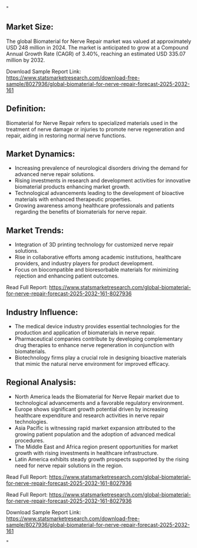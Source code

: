 "<html>
<body>

<h2>Market Size:</h2>
<p>The global Biomaterial for Nerve Repair market was valued at approximately USD 248 million in 2024. The market is anticipated to grow at a Compound Annual Growth Rate (CAGR) of 3.40%, reaching an estimated USD 335.07 million by 2032.</p>
<p>Download Sample Report Link: <a href='https://www.statsmarketresearch.com/download-free-sample/8027936/global-biomaterial-for-nerve-repair-forecast-2025-2032-161'>https://www.statsmarketresearch.com/download-free-sample/8027936/global-biomaterial-for-nerve-repair-forecast-2025-2032-161</a></p>

<h2>Definition:</h2>
<p>Biomaterial for Nerve Repair refers to specialized materials used in the treatment of nerve damage or injuries to promote nerve regeneration and repair, aiding in restoring normal nerve functions.</p>

<h2>Market Dynamics:</h2>
<ul>
    <li>Increasing prevalence of neurological disorders driving the demand for advanced nerve repair solutions.</li>
    <li>Rising investments in research and development activities for innovative biomaterial products enhancing market growth.</li>
    <li>Technological advancements leading to the development of bioactive materials with enhanced therapeutic properties.</li>
    <li>Growing awareness among healthcare professionals and patients regarding the benefits of biomaterials for nerve repair.</li>
</ul>

<h2>Market Trends:</h2>
<ul>
    <li>Integration of 3D printing technology for customized nerve repair solutions.</li>
    <li>Rise in collaborative efforts among academic institutions, healthcare providers, and industry players for product development.</li>
    <li>Focus on biocompatible and bioresorbable materials for minimizing rejection and enhancing patient outcomes.</li>
</ul>
<p>Read Full Report: <a href='https://www.statsmarketresearch.com/global-biomaterial-for-nerve-repair-forecast-2025-2032-161-8027936'>https://www.statsmarketresearch.com/global-biomaterial-for-nerve-repair-forecast-2025-2032-161-8027936</a></p>

<h2>Industry Influence:</h2>
<ul>
    <li>The medical device industry provides essential technologies for the production and application of biomaterials in nerve repair.</li>
    <li>Pharmaceutical companies contribute by developing complementary drug therapies to enhance nerve regeneration in conjunction with biomaterials.</li>
    <li>Biotechnology firms play a crucial role in designing bioactive materials that mimic the natural nerve environment for improved efficacy.</li>
</ul>

<h2>Regional Analysis:</h2>
<ul>
    <li>North America leads the Biomaterial for Nerve Repair market due to technological advancements and a favorable regulatory environment.</li>
    <li>Europe shows significant growth potential driven by increasing healthcare expenditure and research activities in nerve repair technologies.</li>
    <li>Asia Pacific is witnessing rapid market expansion attributed to the growing patient population and the adoption of advanced medical procedures.</li>
    <li>The Middle East and Africa region present opportunities for market growth with rising investments in healthcare infrastructure.</li>
    <li>Latin America exhibits steady growth prospects supported by the rising need for nerve repair solutions in the region.</li>
</ul>
<p>Read Full Report: <a href='https://www.statsmarketresearch.com/global-biomaterial-for-nerve-repair-forecast-2025-2032-161-8027936'>https://www.statsmarketresearch.com/global-biomaterial-for-nerve-repair-forecast-2025-2032-161-8027936</a></p>

<p>Read Full Report: <a href='https://www.statsmarketresearch.com/global-biomaterial-for-nerve-repair-forecast-2025-2032-161-8027936'>https://www.statsmarketresearch.com/global-biomaterial-for-nerve-repair-forecast-2025-2032-161-8027936</a></p>
<p>Download Sample Report Link: <a href='https://www.statsmarketresearch.com/download-free-sample/8027936/global-biomaterial-for-nerve-repair-forecast-2025-2032-161'>https://www.statsmarketresearch.com/download-free-sample/8027936/global-biomaterial-for-nerve-repair-forecast-2025-2032-161</a></p>

</body>
</html>"
